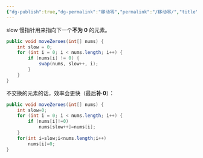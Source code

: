 ```yaml
---
{"dg-publish":true,"dg-permalink":"移动零","permalink":"/移动零/","title":"移动零","tags":["数组","双指针","滑动窗口","快慢双指针"]}
---
```



slow 慢指针用来指向下一个**不为 0** 的元素。

```java
public void moveZeroes(int[] nums) {  
    int slow = 0;  
    for (int i = 0; i < nums.length; i++) {  
        if (nums[i] != 0) {  
            swap(nums, slow++, i);  
        }  
    }  
}
```

不交换的元素的话，效率会更快（最后**补 0**）：

```java
public void moveZeroes(int[] nums) {
    int slow=0;
    for (int i = 0; i < nums.length; i++) {
        if (nums[i]!=0) 
	        nums[slow++]=nums[i];
    }
    for(int i=slow;i<nums.length;i++)
        nums[i]=0;
}
```